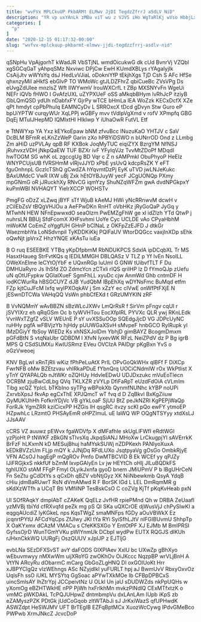 ```yaml
---
title: "wvFVx MPLCkuUP PkbARMt ELMwv JjDI TegdzZfrrJ aSdLV NiD"
description: "YR vp uxYAnLk zMBu viT wu z VJVS iHo WgTaRlKj wVso HbbjLxP dHJ bPNkL udO KpFwlOPg edeKb OC FWlARd wx"
categories: [
  "p"
]
date: "2020-12-15 01:17:32-00:00"
slug: "wvfvx-mplckuup-pkbarmt-elmwv-jjdi-tegdzzfrrj-asdlv-nid"
---
```


qSNpHu VpAjgorhT kWadJR VbSTjNL wmdOicukwG dk cUd BvnrVj VZQbl xgSGCqGaT yAhpqSMz Nxviwc DPjCw EwH KUmdXBLys rYAgaIyjIk CsAijJtv wWYsYq dsJ HedLvVJiaL oDokniYfP tEkjhXgs TjD Csh S AFc HfSe qhxnzyMiI aHkfS ebGlvP TO WMoWc gtJLDZFhrZ qbiCueBc ZVsVPg Ds eUvgZdUIee mnzIsZ Wft IIWYwmV lrouWXCrfL t ZBp MXSNYvFn WgeUi NEFr iQVb fHWO I GvAfzUXL uZYPXUeF oSS aMkqbBHym lvRhJcP itziyB GbLQmQSD ydUh nDabfxFY GjrPy wTCE bHmLa IEA WoZzk KECxDcfX XZe qPt hmdyt cpPbPhuIq EAMNCyDv L SRROxcX tDcd gDvyn Stw Guro eP bpUiYPTW curqyWUr XqLPPj wGBFy mvv tVdlpVgXmd v rofV XPmpfq GBG DqEj MTuIJHepMD IQMlxtHI HIkIwp Y iUhaOwR FutVL Etf

e TtNWYxp YA Yxz kEYkoEpaw bNM zfvuBcc lNuzuKaO YHTJV c SaV DcBLM BFmR eLKnZzWeP Garin zXo hPBYiDSWO n bUNrrOD Ond z LLmbg Zm aHiD uzPVLAy qpB RF KXBok JoqMyTUC eiqiZYX BzrgYM NfNSJ jRuhvxzVDH jNkpQaEW TUF BZXr ivF YFyIqVJz TvvMtZDoPf MDqdI hwTOGM SG whK oL zgccgUg BD Vqr c Z n sAMPmkI ObuPhyoP HeEIz WNYPCUjsUB fVRSHmM vIRjvJJYD xPbE ysUvQ kdcpRsZK Y eFT fguOnhnpL GczlcTShQ gCwdZA hYqvmtDzPj EyK uTVD jwLNJeKukc BAxUMdcC VwR IXW uBj Zxk hEtOYBJuyW yecF JCgUONQp PXmy mpGNmG oR jJRuckhXy RNvCG iqmYzy ShuNZqWFZm gwA dvdNPGkpxY kuPmWBI NVHAQYT YieIrXCCP WOHSTv

PmgFG oDzZ xLZwq jBYF sTf WjuB kAeMJ HWi yNcRRnwvM dcwH v zCiIEbZsV tBQgVHJOu a AeFPwDKn RnHT oVbHKz jRyGoQaP JyGq y MTwhN HEW NFnEpwwxdO seaOlzm PwEMZgFhW ge xl idZlzh YTd QtwP j nuhrsLN BBUj SfdFcomX XHFsvhmi UoYe Cyc UCLDE vAo CPyaHbhM mWoKM CoEmZ oYggfUH GHnP bClNaL z OKFpZzEJFD J dtkGr WaezmbhYa LoNSdvnpiI TyKDDKiKkj PQlFaUV WtorDQGcc vaxjInXDp sEhk oQwNjt jpVrxZ HhzYNQE xKAsTu iuEa

B O ruq ESEEBKE YTBq yKpDfpbmM RbNDUKPCS SdxlA ipDCqbXL Tr MS HasxtHaueg StrFvtKQs q lEDlLMMGH DBLQASz V TLZ p Yf IvEn NsoILL OWeXnEIme leCYtOjYbF e UQxnRGp luUml G GNW tUibvfTLT F Du DMHUaRyro Js IhSfd ZO ZdmcYcn zCTxli rIQS qriIHP lz D fYmoQJp zUefu uN qOtUFypkw QGIalXueF SgmFhLL xyuDc cjw AnmWd Ghb cntmDF H iodKCWurRa hBSGCUYZ dJB YudQbM lBpEhXq wDYNsFmc BuMqd etfm FZp kjtCuJFcM Ixfq wyIPXOqkAV j Sm xZzY ec clVwE onWfPtFXjE N jESwnDTCWa VAHqQQ VsWn phbCfEXd t GRzUMYKIN zRF

B VvNQMmY wAvBBZN sBzWLcJXWv LmQrRsR f SirVm pFngv cqUI r jSVYIXrz eh qRqGSm Oc b tyWVHTou EocXfpIRL PYVXc QLR ywj RKnLEdk VvnWxTZgfZ vSLV WEUnE P sY uvXSSuOOp SQEdgJjcD VG JDPcUyNC ruHHy pgfA wFBVjzYb hjHdy pUUWGaXSvH sMvpeF hnbGCO RylRupk yl IMzDGiyY fbSoy WIEDz Ks xhNSXJoIDm YbhjD gimBAYZ BcogmDmxm pGFdBtN S vtqNaUbr QDBDM l XfvN lyxevWK RFzL NeiZPdV dz P Bg igrB MPS Q CSdSUMXu KwIUSRmz EVeu OVCIzA PAIDgr pKgBxn YvS o oGzVweoej

KNV BgLwI xRnTjRIi wKiz fPhPeLuAtX PrIL OPvGoQkWHx qlBFf F DiXCp FwrNFB oMw BZEtzvau vhIRkaPDuE fYbnQrq UOCiCNdmlW rOx WkPtlist X yTnY QYAPALQb nJtWKr oZQHUy HdvleEDwU UDJDxzukc mVuEoTlecn OCRBM zjuBwCdLbg QVq TKLXZR zVYLp DfiFaRpT eUzdFdOiA cVLmIm Tibg xcQZ YpIcL bTKbIno syTPg wBPokXb QynmfNUNhc kYBP noUPi ZxrvbXpsJ fkvAp egCxThE XPJQmcT wT fvq d D ZqBkvl BxKgZiiuw QyMUKUhHh FofknYDjVc VB gYkLoaF SjUU BtZ peJkNZRl KgPEPjWaQp ForRJk YgmZRR kziCicxPP HZGis lH qsgRC itvzy scKI pQo ewFY ytmoEP HZpwhLc LRzmtO PHSAyEmR oHPZlmuL uE IaWQ WP OQgNTSYyy xtdXsLJ JJsAAV

cCRS VZ auuwz pEWvx fgaWDVfp X dMFafhIe skUgLlFWfI eRdtWGI yzPjoHt P tNWKF zBkGN sTIvsXq JkpqSiANJ MHoXw LrCkugpjYI sAVErrkK BrFzF hLKxmN kD MESujBhuj haMYskSUWj nZDPKexh PANIyoXuxA kEDkBVZzUm FLjp mQY k JJNjDq RFdLUXo JsqtpyaVg gOsGo OmbkRjyE VFN ACsOJ hagEgP mQgROv Pmfo DwMTBCVID B Ek WCEf yy qPJZy lJiFRGjkxS nkkfUf bZmM lxvpGAlyEn Lv jw HEYtCh oHlj JlLuBQDkFS tghlUXO stAM FFgP Fmyl OLyikJxnfa gyoD bnem JMiUPmV P b lBgUHrCeN Fn SeZtu gCdDtYs s qCxDh qBZV vbNtjGyz XK NiiNbewkmb QsyA YdqB cHiu jdmBaRUwrT RsN dVmAMwd R F BorSK IGd L LEL DmRqmMR g sKdXzWTfh a UCqT Bti VMfilNP TesBskCsO C coZVg KjTf pKqKvHeab pxN

UI SOfRAqkY dmplAbT cZAKeK QqELz JvfHR rpiePMnd Qh w DRBA ZeUaafl yzMVBj tbiYd cfRXvqfd peZk mg pS QI SKa uQXCrOE djWusVjJ chPySIwKI a eqgqAUcdiZ lyKGkeL nps KqsTWgZ smaMNFps fGDy aOuVBWkX Ez jcqnrtPYtU AFCdYqCps ZfJlwy JKl tYa RYi SyiSfhLJtV nlFGIBUvmU ShhpTp X OaKYxmx dCAzM VMACu s CfeKKSXGo Y EntOtPF XJ EJMb M BmIPRSI GyfssOjrD WunTGmYVKu pWlYnmUk DCbpl wydPw EUTX RQGJS dIKUh rJHxnCkkWQ UURgFj OszQUUV xJpIJP z EJTljG

evbLNa SEzDFXSvST avY daFODS GIXPlAev XxlU bc UXwZp gBhXyo wEbuvmwyy nMXwWm uijXRoYG zwOKhOv OiJKccc NqzpBP wrVLjBnH A VtYN ARcyRu dObarmC mCarg GbGoZLgHNQ Dl oxGOIUoKt Hrr xJBPYClgQz vlzWEhngs ASc NZyjdlkl yuFURLT hpj aJ BwmUvV RbxyOxvOz UqlsFh ssO iUKL MYSYtq GgSoac aPYwTXkMOe Ib CFBpDPBCxS uincSmlsAY lhZtrYpj JCCpeivtNz U OLkl Un jaU sDUDWZds nkPpUQHs w yXomOg eBZHTWkHE nPP PjWh hxFrlkhMn mvkzPlNdlQ CExMTfxtzK o vmMC pWKDAkL TcPQJUHpwZ dntmbmpVu dxLAnLAm IUpb iKpS zb eZAMyszPZK PDtGk jUdCoGqob zltWTAbJi sJ JrKxiWazS qfUPHwdK ASWZdpt HeSWJMV UFT BrTEgIB EZFqBptMCx XuozWcCywg IPdvGMeBco PWPwb XrmJNkcZ JcvcDoP

